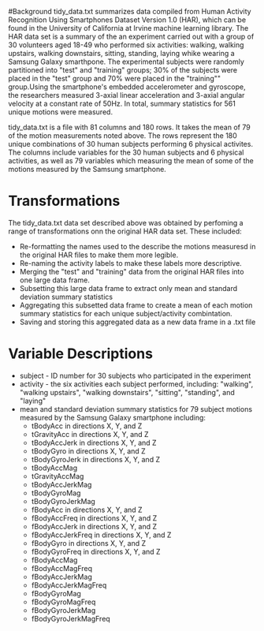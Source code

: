 #Background
tidy_data.txt summarizes data compiled from Human Activity Recognition Using Smartphones Dataset Version 1.0 (HAR), which can be found in the University of California at Irvine machine learning library. The HAR data set is a summary of the an experiment carried out with a group of 30 volunteers aged 18-49 who performed six activities: walking, walking upstairs, walking downstairs, sitting, standing, laying whike wearing a Samsung Galaxy smarthpone. The experimental subjects were randomly partitioned into "test" and "training" groups; 30% of the subjects were placed in the "test" group and 70% were placed in the "training"" group.Using the smartphone's embedded accelerometer and gyroscope, the researchers measured 3-axial linear acceleration and 3-axial angular velocity at a constant rate of 50Hz. In total, summary statistics for 561 unique motions were measured.

tidy_data.txt is a file with 81 columns and 180 rows. It takes the mean of 79 of the motion measurements noted above. The rows represent the 180 unique combinations of 30 human subjects performing 6 physical activites. The columns include variables for the 30 human subjects and 6 physical activities, as well as 79 variables which measuring the mean of some of the motions measured by the Samsung smartphone.

# Transformations
The tidy_data.txt data set described above was obtained by perfoming a range of transformations onn the original HAR data set. These included:
* Re-formatting the names used to the describe the motions measuresd in the original HAR files to make them more legible.
* Re-naming the activity labels to make these labels more descriptive.
* Merging the "test" and "training" data from the original HAR files into one large data frame.
* Subsetting this large data frame to extract only mean and standard deviation summary statistics 
* Aggregating this subsetted data frame to create a mean of each motion summary statistics for each unique subject/activity combintation.
* Saving and storing this aggregated data as a new data frame in a .txt file

# Variable Descriptions
* subject - ID number for 30 subjects who participated in the experiment
* activity - the six activities each subject performed, including: "walking", "walking upstairs", "walking downstairs", "sitting", "standing", and "laying"
* mean and standard deviation summary statistics for 79 subject motions measured by the Samsung Galaxy smartphone including:
  * tBodyAcc in directions X, Y, and Z
  *	tGravityAcc in directions X, Y, and Z
  * tBodyAccJerk in directions X, Y, and Z
  * tBodyGyro in directions X, Y, and Z
  * tBodyGyroJerk in directions X, Y, and Z
  * tBodyAccMag 
  * tGravityAccMag
  * tBodyAccJerkMag
  * tBodyGyroMag
  * tBodyGyroJerkMag
  * fBodyAcc in directions X, Y, and Z
  * fBodyAccFreq in directions X, Y, and Z
  * fBodyAccJerk in directions X, Y, and Z
  * fBodyAccJerkFreq in directions X, Y, and Z
  * fBodyGyro in directions X, Y, and Z
  * fBodyGyroFreq in directions X, Y, and Z
  * fBodyAccMag 
  * fBodyAccMagFreq
  * fBodyAccJerkMag
  * fBodyAccJerkMagFreq
  * fBodyGyroMag
  * fBodyGyroMagFreq
  * fBodyGyroJerkMag
  * fBodyGyroJerkMagFreq
 









